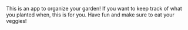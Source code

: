 This is an app to organize your garden! If you want to keep track of what you planted when, this is for you. Have fun and make sure to eat your veggies!
